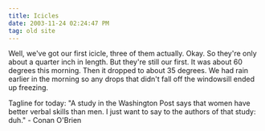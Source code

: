 ```yaml
---
title: Icicles
date: 2003-11-24 02:24:47 PM
tag: old site
---
```


Well, we've got our first icicle, three of them actually. Okay. So they're only about a quarter inch in length. But they're still our first. It was about 60 degrees this morning. Then it dropped to about 35 degrees. We had rain earlier in the morning so any drops that didn't fall off the windowsill ended up freezing.

Tagline for today: "A study in the Washington Post says that women have better verbal skills than men. I just want to say to the authors of that study: duh." - Conan O'Brien

